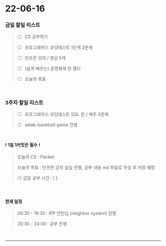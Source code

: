 # 22-06-16
 ### 금일 할일 리스트 


> - [ ]  CS 공부하기  
>
> - [ ]  프로그래머스 코딩테스트 1단계 2문제  
>
> - [ ]  인프런 강의 / 영상 5개  
>
> - [ ]  (쉽게 배우는) 운영체제 한 챕터 
>
> - [ ]  오늘의 목표    

<br/>

### 3주차 할일 리스트  

> - [ ]  프로그래머스 코딩테스트 SQL 문 / 매주 2문제  
>
> - [ ]  selab-baseball-game 진행    

<br/>

❗ **1일 1커밋은 필수** ❗
> 오늘의 CS : Packet
>
> 오늘의 목표  : 인프런 강의 실습 진행, 공부 내용 md 파일로 작성 후 저장 예정
>
> 🕒 금일 공부 시간 :  [  ]    
  
<br/>

#### 현재 일정  

> 06:30 - 19:30 : IPP 인턴십 (neighbor system) 진행 
>
> 20:30 - 24:00 : 공부 진행  

<br/>

------------  